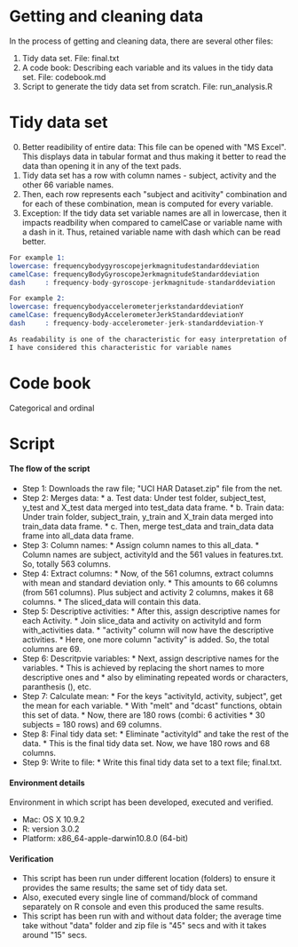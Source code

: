 Getting and cleaning data
===========

In the process of getting and cleaning data, there are several other files:

1. Tidy data set. File: final.txt
2. A code book: Describing each variable and its values in the tidy data set. File: codebook.md
3. Script to generate the tidy data set from scratch. File: run_analysis.R

Tidy data set
===========

0. Better readibility of entire data: This file can be opened with "MS Excel". This displays data in tabular format and thus making it better to read the data than opening it in any of the text pads.
1. Tidy data set has a row with column names - subject, activity and the other 66 variable names.
2. Then, each row represents each "subject and acitivity" combination and for each of these combination, mean is computed for every variable.
3. Exception: If the tidy data set variable names are all in lowercase, then it impacts readbility when compared to camelCase or variable name with a dash in it. Thus, retained variable name with dash which can be read better.
```S
For example 1:
lowercase: frequencybodygyroscopejerkmagnitudestandarddeviation
camelCase: frequencyBodyGyroscopeJerkmagnitudeStandarddeviation
dash     : frequency-body-gyroscope-jerkmagnitude-standarddeviation

For example 2: 
lowercase: frequencybodyaccelerometerjerkstandarddeviationY
camelCase: frequencyBodyAccelerometerJerkStandarddeviationY
dash     : frequency-body-accelerometer-jerk-standarddeviation-Y 

As readability is one of the characteristic for easy interpretation of data, 
I have considered this characteristic for variable names
```


Code book
===========
Categorical and ordinal

Script
===========

#### The flow of the script
* Step 1: Downloads the raw file; "UCI HAR Dataset.zip" file from the net.
* Step 2: Merges data:
      * a. Test data: Under test folder, subject_test, y_test and X_test data merged into test_data data frame.
      * b. Train data: Under train folder, subject_train, y_train and X_train data merged into train_data data frame.
      * c. Then, merge test_data and train_data data frame into all_data data frame.
* Step 3: Column names: 
      * Assign column names to this all_data. 
      * Column names are subject, activityId and the 561 values in features.txt. So, totally 563 columns.
* Step 4: Extract columns: 
      * Now, of the 561 columns, extract columns with mean and standard deviation only. 
      * This amounts to 66 columns (from 561 columns). Plus subject and activity 2 columns, makes it 68 columns. 
      * The sliced_data will contain this data.
* Step 5: Descriptive activities: 
      * After this, assign descriptive names for each Activity. 
      * Join slice_data and activity on activityId and form with_activities data.
      * "activity" column will now have the descriptive activities.
      * Here, one more column "activity" is added. So, the total columns are 69. 
* Step 6: Descritpvie variables: 
      * Next, assign descriptive names for the variables. 
      * This is achieved by replacing the short names to more descriptive ones and 
      * also by eliminating repeated words or characters, paranthesis (), etc.
* Step 7: Calculate mean: 
      * For the keys "activityId, activity, subject", get the mean for each variable. 
      * With "melt" and "dcast" functions, obtain this set of data. 
      * Now, there are 180 rows (combi: 6 activities * 30 subjects = 180 rows) and 69 columns.
* Step 8: Final tidy data set: 
      * Eliminate "activityId" and take the rest of the data. 
      * This is the final tidy data set. Now, we have 180 rows and 68 columns.
* Step 9: Write to file: 
      * Write this final tidy data set to a text file; final.txt.


#### Environment details
Environment in which script has been developed, executed and verified.

* Mac: OS X 10.9.2
* R: version 3.0.2
* Platform: x86_64-apple-darwin10.8.0 (64-bit)

#### Verification
* This script has been run under different location (folders) to ensure it provides the same results; the same set of tidy data set.
* Also, executed every single line of command/block of command separately on R console and even this produced the same results. 
* This script has been run with and without data folder; the average time take without "data" folder and zip file is "45" secs and with it takes around "15" secs.

